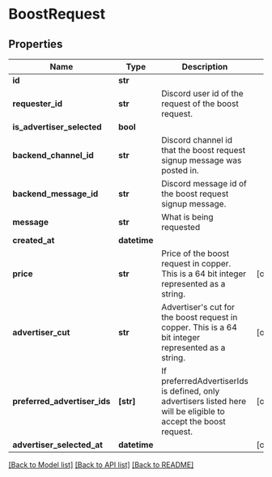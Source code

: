 # BoostRequest


## Properties
Name | Type | Description | Notes
------------ | ------------- | ------------- | -------------
**id** | **str** |  | 
**requester_id** | **str** | Discord user id of the request of the boost request. | 
**is_advertiser_selected** | **bool** |  | 
**backend_channel_id** | **str** | Discord channel id that the boost request signup message was posted in. | 
**backend_message_id** | **str** | Discord message id of the boost request signup message. | 
**message** | **str** | What is being requested | 
**created_at** | **datetime** |  | 
**price** | **str** | Price of the boost request in copper. This is a 64 bit integer represented as a string. | [optional] 
**advertiser_cut** | **str** | Advertiser&#39;s cut for the boost request in copper. This is a 64 bit integer represented as a string. | [optional] 
**preferred_advertiser_ids** | **[str]** | If preferredAdvertiserIds is defined, only advertisers listed here will be eligible to accept the boost request. | [optional] 
**advertiser_selected_at** | **datetime** |  | [optional] 

[[Back to Model list]](../README.md#documentation-for-models) [[Back to API list]](../README.md#documentation-for-api-endpoints) [[Back to README]](../README.md)


